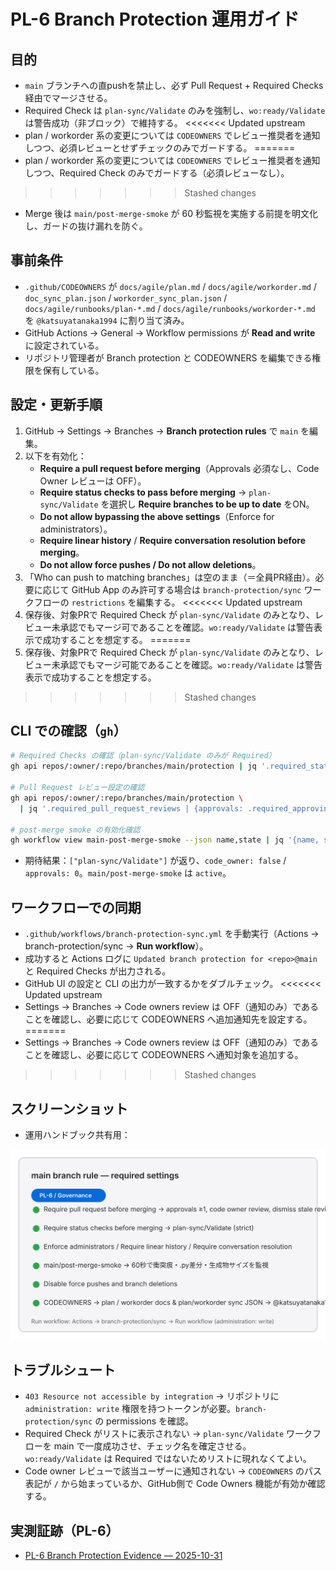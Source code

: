 # PL-6 Branch Protection 運用ガイド

## 目的
- `main` ブランチへの直pushを禁止し、必ず Pull Request + Required Checks 経由でマージさせる。
- Required Check は `plan-sync/Validate` のみを強制し、`wo:ready/Validate` は警告成功（非ブロック）で維持する。
<<<<<<< Updated upstream
- plan / workorder 系の変更については `CODEOWNERS` でレビュー推奨者を通知しつつ、必須レビューとせずチェックのみでガードする。
=======
- plan / workorder 系の変更については `CODEOWNERS` でレビュー推奨者を通知しつつ、Required Check のみでガードする（必須レビューなし）。
>>>>>>> Stashed changes
- Merge 後は `main/post-merge-smoke` が 60 秒監視を実施する前提を明文化し、ガードの抜け漏れを防ぐ。

## 事前条件
- `.github/CODEOWNERS` が `docs/agile/plan.md` / `docs/agile/workorder.md` / `doc_sync_plan.json` / `workorder_sync_plan.json` / `docs/agile/runbooks/plan-*.md` / `docs/agile/runbooks/workorder-*.md` を `@katsuyatanaka1994` に割り当て済み。
- GitHub Actions → General → Workflow permissions が **Read and write** に設定されている。
- リポジトリ管理者が Branch protection と CODEOWNERS を編集できる権限を保有している。

## 設定・更新手順
1. GitHub → Settings → Branches → **Branch protection rules** で `main` を編集。
2. 以下を有効化：
   - **Require a pull request before merging**（Approvals 必須なし、Code Owner レビューは OFF）。
   - **Require status checks to pass before merging** → `plan-sync/Validate` を選択し **Require branches to be up to date** をON。
   - **Do not allow bypassing the above settings**（Enforce for administrators）。
   - **Require linear history** / **Require conversation resolution before merging**。
   - **Do not allow force pushes / Do not allow deletions**。
3. 「Who can push to matching branches」は空のまま（＝全員PR経由）。必要に応じて GitHub App のみ許可する場合は `branch-protection/sync` ワークフローの `restrictions` を編集する。
<<<<<<< Updated upstream
4. 保存後、対象PRで Required Check が `plan-sync/Validate` のみとなり、レビュー未承認でもマージ可であることを確認。`wo:ready/Validate` は警告表示で成功することを想定する。
=======
4. 保存後、対象PRで Required Check が `plan-sync/Validate` のみとなり、レビュー未承認でもマージ可能であることを確認。`wo:ready/Validate` は警告表示で成功することを想定する。
>>>>>>> Stashed changes

## CLI での確認（`gh`）
```bash
# Required Checks の確認（plan-sync/Validate のみが Required）
gh api repos/:owner/:repo/branches/main/protection | jq '.required_status_checks.contexts'

# Pull Request レビュー設定の確認
gh api repos/:owner/:repo/branches/main/protection \
  | jq '.required_pull_request_reviews | {approvals: .required_approving_review_count, code_owner: .require_code_owner_reviews}'

# post-merge smoke の有効化確認
gh workflow view main-post-merge-smoke --json name,state | jq '{name, state}'
```
- 期待結果：`["plan-sync/Validate"]` が返り、`code_owner: false` / `approvals: 0`。`main/post-merge-smoke` は `active`。

## ワークフローでの同期
- `.github/workflows/branch-protection-sync.yml` を手動実行（Actions → branch-protection/sync → **Run workflow**）。
- 成功すると Actions ログに `Updated branch protection for <repo>@main` と Required Checks が出力される。
- GitHub UI の設定と CLI の出力が一致するかをダブルチェック。
<<<<<<< Updated upstream
- Settings → Branches → Code owners review は OFF（通知のみ）であることを確認し、必要に応じて CODEOWNERS へ追加通知先を設定する。
=======
- Settings → Branches → Code owners review は OFF（通知のみ）であることを確認し、必要に応じて CODEOWNERS へ通知対象を追加する。
>>>>>>> Stashed changes

## スクリーンショット
- 運用ハンドブック共有用：

![Branch protection checklist](../../assets/plan-branch-protection.svg)

## トラブルシュート
- `403 Resource not accessible by integration` → リポジトリに `administration: write` 権限を持つトークンが必要。`branch-protection/sync` の permissions を確認。
- Required Check がリストに表示されない → `plan-sync/Validate` ワークフローを main で一度成功させ、チェック名を確定させる。`wo:ready/Validate` は Required ではないためリストに現れなくてよい。
- Code owner レビューで該当ユーザーに通知されない → `CODEOWNERS` のパス表記が `/` から始まっているか、GitHub側で Code Owners 機能が有効か確認する。

## 実測証跡（PL-6）
- [PL-6 Branch Protection Evidence — 2025-10-31](evidence/PL-6-branch-protection-20251031.md)
